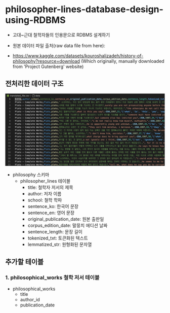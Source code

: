 # philosopher-lines-database-design-using-RDBMS

- 고대~근대 철학자들의 인용문으로 RDBMS 설계하기

- 원본 데이터 파일 출처(raw data file from here):
- https://www.kaggle.com/datasets/kouroshalizadeh/history-of-philosophy?resource=download (Which originally, manually downloaded from 'Project Gutenberg' website)

## 전처리한 데이터 구조

![alt text](image.png)

- philosophy 스키마
  - philosopher_lines 테이블
    - title: 철학자 저서의 제목
    - author: 저자 이름
    - school: 철학 학파
    - sentence_ko: 한국어 문장
    - sentence_en: 영어 문장
    - original_publication_date: 원본 출판일
    - corpus_edition_date: 말뭉치 에디션 날짜
    - sentence_length: 문장 길이
    - tokenized_txt: 토큰화된 텍스트
    - lemmatized_str: 원형화된 문자열

## 추가할 테이블

### 1. philosophical_works 철학 저서 테이블

- philosophical_works
  - title
  - author_id
  - publication_date
